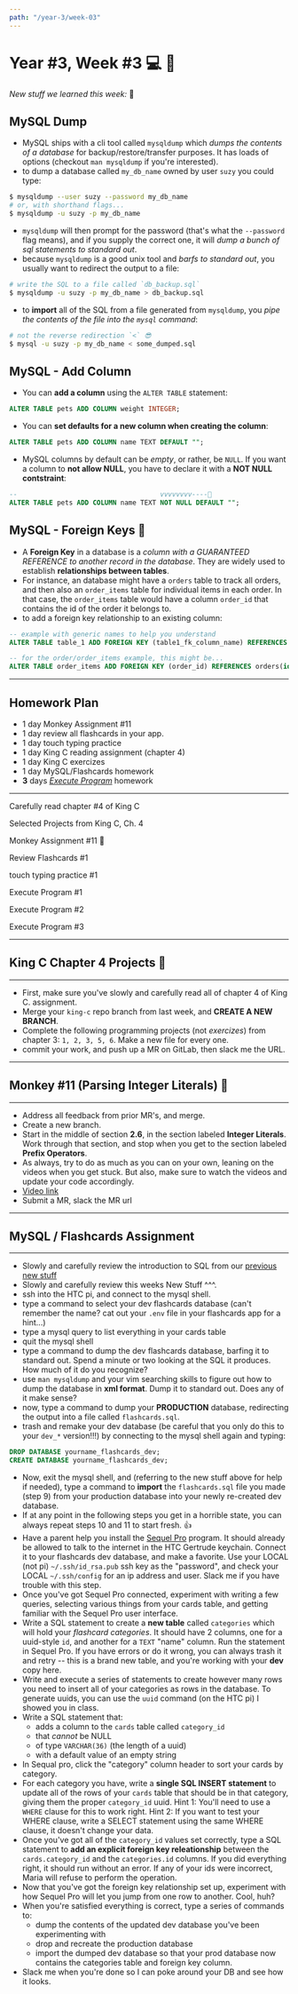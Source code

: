 ```yaml
---
path: "/year-3/week-03"
---
```


# Year #3, Week #3 💻 🏈

_New stuff we learned this week:_ 🤔

## MySQL Dump

- MySQL ships with a cli tool called `mysqldump` which _dumps the contents of a
  database_ for backup/restore/transfer purposes. It has loads of options
  (checkout `man mysqldump` if you're interested).
- to dump a database called `my_db_name` owned by user `suzy` you could type:

```bash
$ mysqldump --user suzy --password my_db_name
# or, with shorthand flags...
$ mysqldump -u suzy -p my_db_name
```

- `mysqldump` will then prompt for the password (that's what the `--password`
  flag means), and if you supply the correct one, it will _dump a bunch of sql
  statements to standard out_.
- because `mysqldump` is a good unix tool and _barfs to standard out_, you
  usually want to redirect the output to a file:

```bash
# write the SQL to a file called `db_backup.sql`
$ mysqldump -u suzy -p my_db_name > db_backup.sql
```

- to **import** all of the SQL from a file generated from `mysqldump`, you _pipe
  the contents of the file into the `mysql` command_:

```bash
# not the reverse redirection `<` 😎
$ mysql -u suzy -p my_db_name < some_dumped.sql
```

## MySQL - Add Column

- You can **add a column** using the `ALTER TABLE` statement:

```sql
ALTER TABLE pets ADD COLUMN weight INTEGER;
```

- You can **set defaults for a new column when creating the column**:

```sql
ALTER TABLE pets ADD COLUMN name TEXT DEFAULT "";
```

- MySQL columns by default can be _empty_, or rather, be `NULL`. If you want a
  column to **not allow NULL**, you have to declare it with a **NOT NULL
  contstraint**:

```sql
--                                    vvvvvvvv----👋
ALTER TABLE pets ADD COLUMN name TEXT NOT NULL DEFAULT "";
```

## MySQL - Foreign Keys 🔑

- A **Foreign Key** in a database is a _column with a GUARANTEED REFERENCE to
  another record in the database_. They are widely used to establish
  **relationships between tables**.
- For instance, an database might have a `orders` table to track all orders, and
  then also an `order_items` table for individual items in each order. In that
  case, the `order_items` table would have a column `order_id` that contains the
  id of the order it belongs to.
- to add a foreign key relationship to an existing column:

```sql
-- example with generic names to help you understand
ALTER TABLE table_1 ADD FOREIGN KEY (table1_fk_column_name) REFERENCES table_2(referenced_col);

-- for the order/order_items example, this might be...
ALTER TABLE order_items ADD FOREIGN KEY (order_id) REFERENCES orders(id);
```

---

## Homework Plan

- 1 day Monkey Assignment #11
- 1 day review all flashcards in your app.
- 1 day touch typing practice
- 1 day King C reading assignment (chapter 4)
- 1 day King C exercizes
- 1 day MySQL/Flashcards homework
- **3** days [_Execute Program_](https://www.executeprogram.com) homework

---

<Checkable id="read-king">Carefully read chapter #4 of King C</Checkable>

<Checkable id="king-3">Selected Projects from King C, Ch. 4</Checkable>

<Checkable id="monkey-11">Monkey Assignment #11 🐒</Checkable>

<Checkable id="flash-review-1">Review Flashcards #1</Checkable>

<Checkable id="typing">touch typing practice #1</Checkable>

<Checkable id="xp-1">Execute Program #1</Checkable>

<Checkable id="xp-2">Execute Program #2</Checkable>

<Checkable id="xp-3">Execute Program #3</Checkable>

---

## King C Chapter 4 Projects 👑

---

- First, make sure you've slowly and carefully read all of chapter 4 of King C.
  assignment.
- Merge your `king-c` repo branch from last week, and **CREATE A NEW BRANCH**.
- Complete the following programming projects (not _exercizes_) from chapter 3:
  `1, 2, 3, 5, 6`. Make a new file for every one.
- commit your work, and push up a MR on GitLab, then slack me the URL.

---

## Monkey #11 (Parsing Integer Literals) 🐒

---

- Address all feedback from prior MR's, and merge.
- Create a new branch.
- Start in the middle of section **2.6**, in the section labeled **Integer
  Literals**. Work through that section, and stop when you get to the section
  labeled **Prefix Operators**.
- As always, try to do as much as you can on your own, leaning on the videos
  when you get stuck. But also, make sure to watch the videos and update your
  code accordingly.
- [Video link](http://jared.howtocomputer.link/monkey/16--2.6-parsing-integer-literals.mp4)
- Submit a MR, slack the MR url

---

## MySQL / Flashcards Assignment

---

- Slowly and carefully review the introduction to SQL from our
  [previous new stuff](https://homework.howtocomputer.link/year-2/week-23)
- Slowly and carefully review this weeks New Stuff ^^^.
- ssh into the HTC pi, and connect to the mysql shell.
- type a command to select your dev flashcards database (can't remember the
  name? cat out your `.env` file in your flashcards app for a hint...)
- type a mysql query to list everything in your cards table
- quit the mysql shell
- type a command to dump the dev flashcards database, barfing it to standard
  out. Spend a minute or two looking at the SQL it produces. How much of it do
  you recognize?
- use `man mysqldump` and your vim searching skills to figure out how to dump
  the database in **xml format**. Dump it to standard out. Does any of it make
  sense?
- now, type a command to dump your **PRODUCTION** database, redirecting the
  output into a file called `flashcards.sql`.
- trash and remake your dev database (be careful that you only do this to your
  `dev_*` version!!!) by connecting to the mysql shell again and typing:

```sql
DROP DATABASE yourname_flashcards_dev;
CREATE DATABASE yourname_flashcards_dev;
```

- Now, exit the mysql shell, and (referring to the new stuff above for help if
  needed), type a command to **import** the `flashcards.sql` file you made
  (step 9) from your production database into your newly re-created dev
  database.
- If at any point in the following steps you get in a horrible state, you can
  always repeat steps 10 and 11 to start fresh. 👍
- Have a parent help you install the [Sequel Pro](https://www.sequelpro.com/)
  program. It should already be allowed to talk to the internet in the HTC
  Gertrude keychain. Connect it to your flashcards dev database, and make a
  favorite. Use your LOCAL (not pi) `~/.ssh/id_rsa.pub` ssh key as the
  "password", and check your LOCAL `~/.ssh/config` for an ip address and user.
  Slack me if you have trouble with this step.
- Once you've got Sequel Pro connected, experiment with writing a few queries,
  selecting various things from your cards table, and getting familiar with the
  Sequel Pro user interface.
- Write a SQL statement to create a **new table** called `categories` which will
  hold your _flashcard categories_. It should have 2 columns, one for a
  uuid-style `id`, and another for a `TEXT` "name" column. Run the statement in
  Sequel Pro. If you have errors or do it wrong, you can always trash it and
  retry -- this is a brand new table, and you're working with your **dev** copy
  here.
- Write and execute a series of statements to create however many rows you need
  to insert all of your categories as rows in the database. To generate uuids,
  you can use the `uuid` command (on the HTC pi) I showed you in class.
- Write a SQL statement that:
  - adds a column to the `cards` table called `category_id`
  - that _cannot_ be NULL
  - of type `VARCHAR(36)` (the length of a uuid)
  - with a default value of an empty string
- In Sequal pro, click the "category" column header to sort your cards by
  category.
- For each category you have, write a **single SQL INSERT statement** to update
  all of the rows of your `cards` table that should be in that category, giving
  them the proper `category_id` uuid. Hint 1: You'll need to use a `WHERE`
  clause for this to work right. Hint 2: If you want to test your WHERE clause,
  write a SELECT statement using the same WHERE clause, it doesn't change your
  data.
- Once you've got all of the `category_id` values set correctly, type a SQL
  statement to **add an explicit foreign key releationship** between the
  `cards.category_id` and the `categories.id` columns. If you did everything
  right, it should run without an error. If any of your ids were incorrect,
  Maria will refuse to perform the operation.
- Now that you've got the foreign key relationship set up, experiment with how
  Sequel Pro will let you jump from one row to another. Cool, huh?
- When you're satisfied everything is correct, type a series of commands to:
  - dump the contents of the updated dev database you've been experimenting with
  - drop and recreate the production database
  - import the dumped dev database so that your prod database now contains the
    categories table and foreign key column.
- Slack me when you're done so I can poke around your DB and see how it looks.
